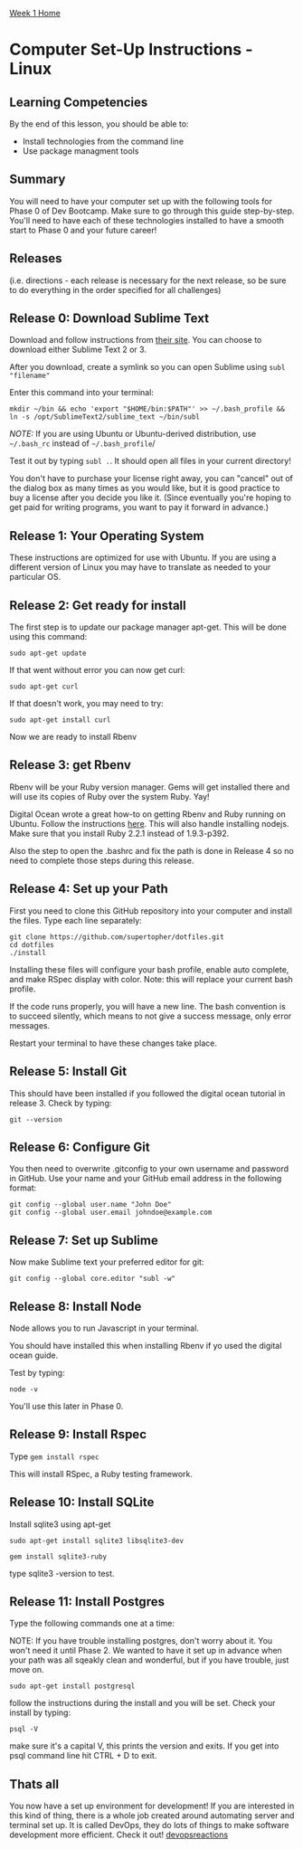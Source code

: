 [Week 1 Home](../)

# Computer Set-Up Instructions - Linux

## Learning Competencies
By the end of this lesson, you should be able to:
- Install technologies from the command line
- Use package managment tools


## Summary
You will need to have your computer set up with the following tools for Phase 0 of Dev Bootcamp. Make sure to go through this guide step-by-step. You'll need to have each of these technologies installed to have a smooth start to Phase 0 and your future career!

## Releases
(i.e. directions - each release is necessary for the next release, so be sure to do everything in the order specified for all challenges)

## Release 0: Download Sublime Text
Download and follow instructions from [their site](http://www.sublimetext.com).
You can choose to download either Sublime Text 2 or 3.

After you download, create a symlink so you can open Sublime using `subl "filename"`

Enter this command into your terminal:
```shell
mkdir ~/bin && echo 'export "$HOME/bin:$PATH"' >> ~/.bash_profile && ln -s /opt/SublimeText2/sublime_text ~/bin/subl
```
*NOTE:* If you are using Ubuntu or Ubuntu-derived distribution, use `~/.bash_rc` instead of `~/.bash_profile`/

Test it out by typing `subl .`. It should open all files in your current directory!

You don't have to purchase your license right away, you can "cancel" out of the dialog box as many times as you would like, but it is good practice to buy a license after you decide you like it. (Since eventually you're hoping to get paid for writing programs, you want to pay it forward in advance.)

## Release 1: Your Operating System
These instructions are optimized for use with Ubuntu. If you are using a different version of Linux you may have to translate as needed to your particular OS.


## Release 2: Get ready for install

The first step is to update our package manager apt-get. This will be done using this command:

```shell
sudo apt-get update
```

If that went without error you can now get curl:

```shell
sudo apt-get curl
```

If that doesn't work, you may need to try:

```shell
sudo apt-get install curl
```


Now we are ready to install Rbenv

## Release 3: get Rbenv

Rbenv will be your Ruby version manager. Gems will get installed there and will use its copies of Ruby over the system Ruby. Yay!

Digital Ocean wrote a great how-to on getting Rbenv and Ruby running on Ubuntu. Follow the instructions [here](https://www.digitalocean.com/community/tutorials/how-to-install-ruby-on-rails-on-ubuntu-12-04-lts-with-rbenv--2). This will also handle installing nodejs. Make sure that you install Ruby 2.2.1 instead of 1.9.3-p392.

Also the step to open the .bashrc and fix the path is done in Release 4 so no need to complete those steps during this release.

## Release 4: Set up your Path
First you need to clone this GitHub repository into your computer and install the files. Type each line separately:

```shell
git clone https://github.com/supertopher/dotfiles.git
cd dotfiles
./install
```
Installing these files will configure your bash profile, enable auto complete, and make RSpec display with color. Note: this will replace your current bash profile.

If the code runs properly, you will have a new line. The bash convention is to succeed silently, which means to not give a success message, only error messages.

Restart your terminal to have these changes take place.


## Release 5: Install Git

This should have been installed if you followed the digital ocean tutorial in release 3. Check by typing:

```shell
git --version
```

## Release 6: Configure Git
You then need to overwrite .gitconfig to your own username and password in GitHub. Use your name and your GitHub email address in the following format:

```shell
git config --global user.name "John Doe"
git config --global user.email johndoe@example.com
```

## Release 7: Set up Sublime
Now make Sublime text your preferred editor for git:
```shell
git config --global core.editor "subl -w"
```


## Release 8: Install Node
Node allows you to run Javascript in your terminal.

You should have installed this when installing Rbenv if yo used the digital ocean guide.

Test by typing:

```shell
node -v
```

You'll use this later in Phase 0.

## Release 9: Install Rspec
Type ```gem install rspec```

This will install RSpec, a Ruby testing framework.

## Release 10: Install SQLite
Install sqlite3 using apt-get

```shell
sudo apt-get install sqlite3 libsqlite3-dev

gem install sqlite3-ruby
```
type sqlite3 -version to test.

## Release 11: Install Postgres
Type the following commands one at a time:

NOTE: If you have trouble installing postgres, don't worry about it. You won't need it until Phase 2. We wanted to have it set up in advance when your path was all sqeakly clean and wonderful, but if you have trouble, just move on.

```shell
sudo apt-get install postgresql
```

follow the instructions during the install and you will be set. Check your install by typing:

```shell
psql -V
```
make sure it's a capital V, this prints the version and exits. If you get into psql command line hit CTRL + D to exit.

## Thats all

You now have a set up environment for development! If you are interested in this kind of thing, there is a whole job created around automating server and terminal set up. It is called DevOps, they do lots of things to make software development more efficient. Check it out! [devopsreactions](http://devopsreactions.tumblr.com/)
